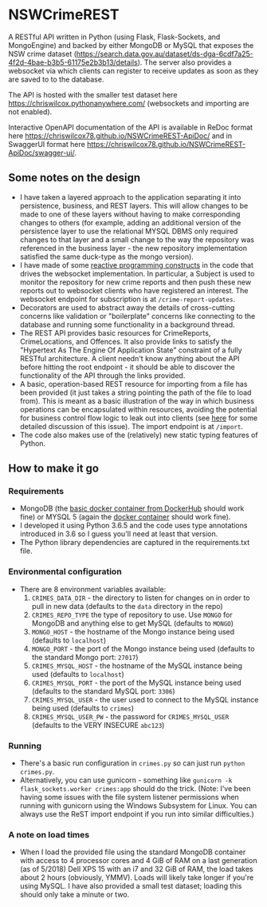 # NSWCrimeREST
A RESTful API written in Python (using Flask, Flask-Sockets, and MongoEngine) and backed by either MongoDB or MySQL that exposes the NSW crime dataset (https://search.data.gov.au/dataset/ds-dga-6cdf7a25-4f2d-4bae-b3b5-61175e2b3b13/details).  The server also provides a websocket via which clients can register to receive updates as soon as they are saved to to the database.

The API is hosted with the smaller test dataset here <https://chriswilcox.pythonanywhere.com/> (websockets and importing are not enabled).  

Interactive OpenAPI documentation of the API is available in ReDoc format here <https://chriswilcox78.github.io/NSWCrimeREST-ApiDoc/> and in SwaggerUI format here <https://chriswilcox78.github.io/NSWCrimeREST-ApiDoc/swagger-ui/>.

## Some notes on the design
- I have taken a layered approach to the application separating it into persistence, business, and REST layers.  This will allow changes to be made to one of these layers without having to make corresponding changes to others (for example, adding an additional version of the persistence layer to use the relational MYSQL DBMS only required changes to that layer and a small change to the way the repository was referenced in the business layer - the new repository implementation satisfied the same duck-type as the mongo version).
- I have made of some [reactive programming constructs](http://reactivex.io/) in the code that drives the websocket implementation.  In particular, a Subject is used to monitor the repository for new crime reports and then push these new reports out to websocket clients who have registered an interest.  The websocket endpoint for subscription is at `/crime-report-updates`.
- Decorators are used to abstract away the details of cross-cutting concerns like validation or "boilerplate" concerns like connecting to the database and running some functionality in a background thread.
- The REST API provides basic resources for CrimeReports, CrimeLocations, and Offences.  It also provide links to satisfy the "Hypertext As The Engine Of Application State" constraint of a fully RESTful architecture.  A client needn't know anything about the API before hitting the root endpoint - it should be able to discover the functionality of the API through the links provided.
- A basic, operation-based REST resource for importing from a file has been provided (it just takes a string pointing the path of the file to load from).  This is meant as a basic illustration of the way in which business operations can be encapsulated within resources, avoiding the potential for business control flow logic to leak out into clients (see [here](https://www.thoughtworks.com/insights/blog/rest-api-design-resource-modeling) for some detailed discussion of this issue).  The import endpoint is at `/import`.
- The code also makes use of the (relatively) new static typing features of Python.

## How to make it go

### Requirements
- MongoDB (the [basic docker container from DockerHub](https://hub.docker.com/_/mongo/) should work fine) or MYSQL 5 (again the [docker container](https://hub.docker.com/_/mysql/) should work fine).
- I developed it using Python 3.6.5 and the code uses type annotations introduced in 3.6 so I guess you'll need at least that version.
- The Python library dependencies are captured in the requirements.txt file.

### Environmental configuration
- There are 8 environment variables available:
  1. `CRIMES_DATA_DIR` - the directory to listen for changes on in order to pull in new data (defaults to the `data` directory in the repo)
  2. `CRIMES_REPO_TYPE` the type of repository to use.  Use `MONGO` for MongoDB and anything else to get MySQL (defaults to `MONGO`)
  3. `MONGO_HOST` - the hostname of the Mongo instance being used (defaults to `localhost`)
  4. `MONGO_PORT` - the port of the Mongo instance being used (defaults to the standard Mongo port: `27017`)
  5. `CRIMES_MYSQL_HOST` - the hostname of the MySQL instance being used (defaults to `localhost`)
  6. `CRIMES_MYSQL_PORT` - the port of the MySQL instance being used (defaults to the standard MySQL port: `3306`)
  7. `CRIMES_MYSQL_USER` - the user used to connect to the MySQL instance being used (defaults to `crimes`)
  8. `CRIMES_MYSQL_USER_PW` - the password for `CRIMES_MYSQL_USER` (defaults to the VERY INSECURE `abc123`)
  
### Running
- There's a basic run configuration in `crimes.py` so can just run `python crimes.py`.
- Alternatively, you can use gunicorn - something like `gunicorn -k flask_sockets.worker crimes:app` should do the trick.  (Note: I've been having some issues with the file system listener permissions when running with gunicorn using the Windows Subsystem for Linux.  You can always use the ReST import endpoint if you run into similar difficulties.)

### A note on load times
- When I load the provided file using the standard MongoDB container with access to 4 processor cores and 4 GiB of RAM on a last generation (as of 5/2018) Dell XPS 15 with an i7  and 32 GiB of RAM, the load takes about 2 hours (obviously, YMMV).  Loads will likely take longer if you're using MySQL.  I have also provided a small test dataset; loading this should only take a minute or two.
